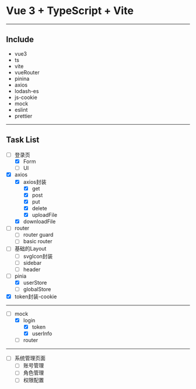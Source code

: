 # Vue 3 + TypeScript + Vite
----
## Include
* vue3
* ts
* vite
* vueRouter
* pinina
* axios
* lodash-es
* js-cookie
* mock
* eslint
* prettier
----
## Task List
- [ ] 登录页
  - [x] Form
  - [ ] UI
- [x] axios
  - [x] axios封装
    - [x] get
    - [x] post
    - [x] put
    - [x] delete
    - [x] uploadFile
  - [x] downloadFile
- [ ] router
  - [ ] router guard
  - [ ] basic router
- [ ] 基础的Layout
  - [ ] svgIcon封装
  - [ ] sidebar
  - [ ] header
- [ ] pinia
  - [x] userStore
  - [ ] globalStore
- [x] token封装-cookie
----
- [ ] mock
  - [x] login
    - [x] token
    - [x] userInfo
  - [ ] router
---
- [ ] 系统管理页面
  - [ ] 账号管理
  - [ ] 角色管理
  - [ ] 权限配置
